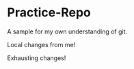 # Practice-Repo
A sample for my own understanding of git.


Local changes from me!

Exhausting changes!
